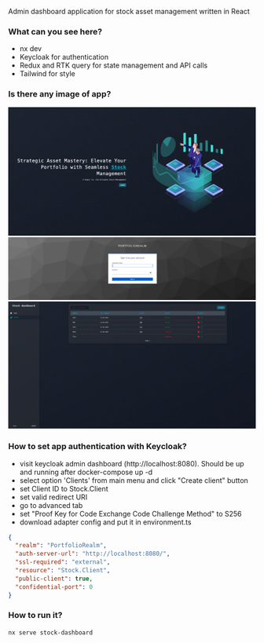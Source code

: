 Admin dashboard application for stock asset management written in React

### What can you see here?

- nx dev
- Keycloak for authentication
- Redux and RTK query for state management and API calls
- Tailwind for style

### Is there any image of app?

![alt text](./images/landing_page.png)
![alt text](./images/keycloak_page.png)
![alt text](./images/stocks_page.png)

### How to set app authentication with Keycloak?

- visit keycloak admin dashboard (http://localhost:8080). Should be up and running after docker-compose up -d
- select option 'Clients' from main menu and click "Create client" button
- set Client ID to Stock.Client
- set valid redirect URI
- go to advanced tab
- set "Proof Key for Code Exchange Code Challenge Method" to S256
- download adapter config and put it in environment.ts

```json
{
  "realm": "PortfolioRealm",
  "auth-server-url": "http://localhost:8080/",
  "ssl-required": "external",
  "resource": "Stock.Client",
  "public-client": true,
  "confidential-port": 0
}
```

### How to run it?

```
nx serve stock-dashboard
```
